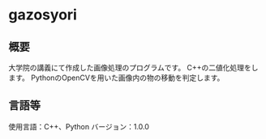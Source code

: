 # gazosyori
## 概要
大学院の講義にて作成した画像処理のプログラムです。
C++の二値化処理をします。
PythonのOpenCVを用いた画像内の物の移動を判定します。

## 言語等
使用言語：C++、Python
バージョン：1.0.0
